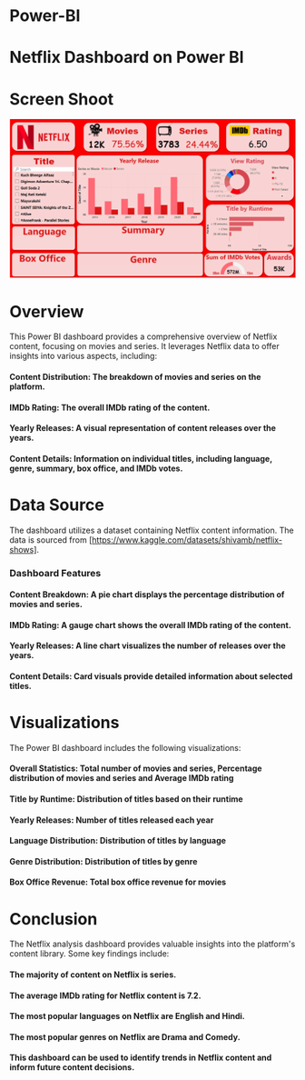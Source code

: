 # Power-BI
# Netflix Dashboard on Power BI
# Screen Shoot
![img alt](https://github.com/Eric-Sajan/Power-BI/blob/6bf4a1dd715a81a0544d928b9ccdda0045d8c715/image.png)

# Overview
This Power BI dashboard provides a comprehensive overview of Netflix content, focusing on movies and series. It leverages Netflix data to offer insights into various aspects, including:

#### Content Distribution: The breakdown of movies and series on the platform.
#### IMDb Rating: The overall IMDb rating of the content.
#### Yearly Releases: A visual representation of content releases over the years.
#### Content Details: Information on individual titles, including language, genre, summary, box office, and IMDb votes.



# Data Source

The dashboard utilizes a dataset containing Netflix content information. The data is sourced from [https://www.kaggle.com/datasets/shivamb/netflix-shows].

### Dashboard Features
#### Content Breakdown: A pie chart displays the percentage distribution of movies and series.
#### IMDb Rating: A gauge chart shows the overall IMDb rating of the content.
#### Yearly Releases: A line chart visualizes the number of releases over the years.
#### Content Details: Card visuals provide detailed information about selected titles.

# Visualizations

The Power BI dashboard includes the following visualizations:

#### Overall Statistics: Total number of movies and series, Percentage distribution of movies and series and Average IMDb rating
#### Title by Runtime: Distribution of titles based on their runtime
#### Yearly Releases: Number of titles released each year
#### Language Distribution: Distribution of titles by language
#### Genre Distribution: Distribution of titles by genre
#### Box Office Revenue: Total box office revenue for movies


# Conclusion

The Netflix analysis dashboard provides valuable insights into the platform's content library. Some key findings include:

#### The majority of content on Netflix is series.
#### The average IMDb rating for Netflix content is 7.2.
#### The most popular languages on Netflix are English and Hindi.
#### The most popular genres on Netflix are Drama and Comedy.
#### This dashboard can be used to identify trends in Netflix content and inform future content decisions.
